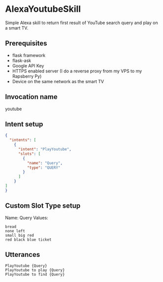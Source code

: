 # AlexaYoutubeSkill
Simple Alexa skill to return first result of YouTube search query and play on a smart TV.

## Prerequisites
* flask framework
* flask-ask
* Google API Key
* HTTPS enabled server (I do a reverse proxy from my VPS to my Rapsberry Py)
* Device on the same network as the smart TV

## Invocation name
youtube

## Intent setup
```json
{
  "intents": [
    {
      "intent": "PlayYoutube",
      "slots": [
        {
          "name": "Query",
          "type": "QUERY"
        }
      ]
    }
]
}
```

## Custom Slot Type setup
Name: Query
Values:
```
bread
none left
small big red
red black blue ticket
```

## Utterances
```
PlayYoutube {Query}
PlayYoutube to play {Query}
PlayYoutube to find {Query}
```

